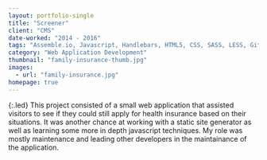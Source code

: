 ```yaml
---
layout: portfolio-single
title: "Screener"
client: "CMS"
date-worked: "2014 - 2016"
tags: "Assemble.io, Javascript, Handlebars, HTML5, CSS, SASS, LESS, Git, GitHub Enterprise, Bamboo, JIRA, Confluence, Linux, AWS, Shell Scripting, Akamai, Agile"
category: "Web Application Development"
thumbnail: "family-insurance-thumb.jpg"
images:
  - url: "family-insurance.jpg"
homepage: true
---
```

{:.led}
This project consisted of a small web application that assisted visitors to see if they could still apply for health insurance based on their situations.  It was another chance at working with a static site generator as well as learning some more in depth javascript techniques.  My role was mostly maintenance and leading other developers in the maintainance of the application.
